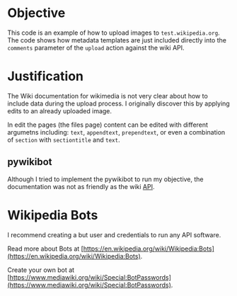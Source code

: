 # Objective

This code is an example of how to upload images to `test.wikipedia.org`. The code shows how metadata templates are just included directly into the `comments` parameter of the `upload` action against the wiki API.

# Justification

The Wiki documentation for wikimedia is not very clear about how to include data during the upload process. I originally discover this by applying edits to an already uploaded image.

In edit the pages (the files page) content can be edited with different argumetns including: `text`, `appendtext`, `prependtext`, or even a combination of `section` with `sectiontitle` and `text`.

## pywikibot

Although I tried to implement the pywikibot to run my objective, the documentation was not as friendly as the wiki [API][TestWikiAPI].

[TestWikiAPI]: https://test.wikipedia.org/w/api.php

# Wikipedia Bots

I recommend creating a but user and credentials to run any API software.

Read more about Bots at [https://en.wikipedia.org/wiki/Wikipedia:Bots](https://en.wikipedia.org/wiki/Wikipedia:Bots).

Create your own bot at [https://www.mediawiki.org/wiki/Special:BotPasswords](https://www.mediawiki.org/wiki/Special:BotPasswords).
